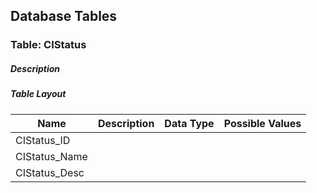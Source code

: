 Database Tables
---------------

### Table: CIStatus

##### Description


##### Table Layout

   | Name              | Description                                     | Data Type     | Possible Values |
   |-------------------|-------------------------------------------------|---------------|-----------------|
   | CIStatus_ID       |                                                 |               |                 |
   | CIStatus_Name     |                                                 |               |                 |
   | CIStatus_Desc     |                                                 |               |                 |
